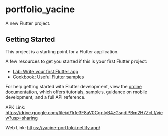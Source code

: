 # portfolio_yacine

A new Flutter project.

## Getting Started

This project is a starting point for a Flutter application.

A few resources to get you started if this is your first Flutter project:

- [Lab: Write your first Flutter app](https://docs.flutter.dev/get-started/codelab)
- [Cookbook: Useful Flutter samples](https://docs.flutter.dev/cookbook)

For help getting started with Flutter development, view the
[online documentation](https://docs.flutter.dev/), which offers tutorials,
samples, guidance on mobile development, and a full API reference.

APK Link: https://drive.google.com/file/d/1rfe3F8aV0CgnIyB4zGsqdIPBm2H7ZcLf/view?usp=sharing

Web Link: https://yacine-portfoloi.netlify.app/
